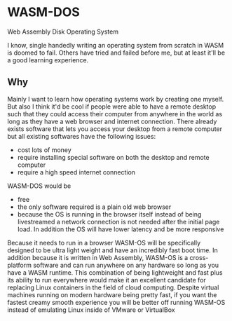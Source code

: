# WASM-DOS
Web Assembly Disk Operating System  

I know, single handedly writing an operating system from scratch in WASM is doomed to fail. Others have tried and failed before me, but at least it'll be a good learning experience.  

## Why
Mainly I want to learn how operating systems work by creating one myself. But also I think it'd be cool if people were able to have a remote desktop such that they could access their computer from anywhere in the world as long as they have a web browser and internet connection. There already exists software that lets you access your desktop from a remote computer but all existing softwares have the following issues:
- cost lots of money  
- require installing special software on both the desktop and remote computer  
- require a high speed internet connection

WASM-DOS would be  
- free  
- the only software required is a plain old web browser  
- because the OS is running in the browser itself instead of being livestreamed a network connection is not needed after the initial page load. In addition the OS will have lower latency and be more responsive

Because it needs to run in a browser WASM-OS will be specifically designed to be ultra light weight and have an incredibly fast boot time. In addition because it is written in Web Assembly, WASM-OS is a cross-platform software and can run anywhere on any hardware so long as you have a WASM runtime. This combination of being lightweight and fast plus its ability to run everywhere would make it an excellent candidate for replacing Linux containers in the field of cloud computing. Despite virtual machines running on modern hardware being pretty fast, if you want the fastest creamy smooth experience you will be better off running WASM-OS instead of emulating Linux inside of VMware or VirtualBox
